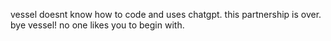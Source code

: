 vessel doesnt know how to code and uses chatgpt. this partnership is over. bye vessel! no one likes you to begin with.
